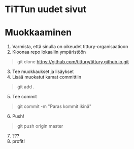 # TiTTun uudet sivut

**Muokkaaminen**
===

1. Varmista, että sinulla on oikeudet tittury-organisaatioon
2. Kloonaa repo lokaaliin ympäristöön 
> git clone https://github.com/tittury/tittury.github.io.git
3. Tee muokkaukset ja lisäykset
4. Lisää muokatut kamat committiin 
> git add .
5. Tee commit 
> git commit -m "Paras kommit ikinä"
6. Push! 
> git push origin master
7. ???
8. profit!


